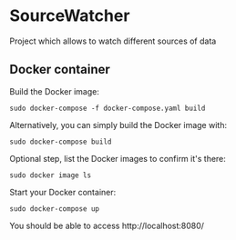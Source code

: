 # SourceWatcher
Project which allows to watch different sources of data

## Docker container

Build the Docker image:

```shell
sudo docker-compose -f docker-compose.yaml build
```

Alternatively, you can simply build the Docker image with:

```shell
sudo docker-compose build
```

Optional step, list the Docker images to confirm it's there:

```shell
sudo docker image ls
```

Start your Docker container:

```shell
sudo docker-compose up
```

You should be able to access http://localhost:8080/
